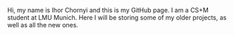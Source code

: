 Hi, my name is Ihor Chornyi and this is my GitHub page. I am a CS+M student at LMU Munich. 
Here I will be storing some of my older projects, as well as all the new ones.
